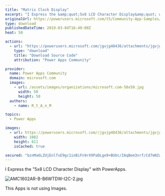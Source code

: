 ```yaml
---
title: "Matrix Clock Display"
excerpt: "I Express the &amp;quot;5x8 LCD Character Display&amp;quot; with PowerApps. This Apps is not using Images."
originalUrl: https://powerusers.microsoft.com/t5/Community-App-Samples/Matrix-Clock-Display/td-p/245961
type: download
publishedDateTime: 2019-03-04T16:40:00Z
heat: 50

actions:
  - url: "https://powerusers.microsoft.com/jgvjg48436/attachments/jgvjg48436/AppFeedbackGallery/119/2/MatrixClockDisplay.msapp"
    type: "download"
    title: "Download Source Code"
    attribution: "Power Apps Community"

provider:
  name: Power Apps Community
  domain: microsoft.com
  images:
    - url: /assets/images/organizations/microsoft.com-50x50.jpg
      width: 50
      height: 50
  authors:
    - name: R_t_A_n_M

topics:
  - Power Apps

images:
  - url: https://powerusers.microsoft.com//jgvjg48436/attachments/jgvjg48436/AppFeedbackGallery/119/1/MatrixClockDisplay.PNG
    width: 1082
    height: 611
    isCached: true

secured: "bznMa6LZUjEnlfxE9gc1inBiFn9rX9PaDLge9+BUUc/IAqBem3nrf/Cd7mNIwfwfMdAutMGKZ5w2poXA8h7dpkAJ31pGJuCFo8Xa6ZdQXrJw1qAtdCJqR8083w+09XH965zeNhAAtQHUWspe08s/2eede1lKtZPCNiLSbZxkrUHDFzmtg7clcLCbQPhHvtxOQ9Rp2e5Atz4Mx4ltVi7fJOOPvpyMtgDC5f0skACCCoJih3ekD0SgcSV2+J8DZc1t/BFZugzPrulLaT5c1VSSuFCwMLHrbEOBic2rrr9zTXAlT5x+qQyHcmDYsJDDiVfVK/tCieZ4nI2Y/1zj1rlvBcfR4Nr6Ox6aYVb68KP0NjNRNGbU8g50stncMfRPsF3EC3GL9Axxi7U02H7bYb6G1N7MoIqYbv7nom7bbp2NbWxYXP6zA137U9HXTuOtgTo4;1Ik19BGa9ZuD4ZvYrlB0lA=="
---
```

<p>I Express the "5x8 LCD Character Display" with PowerApps.</p><p><span class="lia-inline-image-display-wrapper lia-image-align-inline" image-alt="AMC1602AR-B-B6WTDW-I2C-2.jpg" style="width: 400px;"><img src="https://powerusers.microsoft.com/t5/image/serverpage/image-id/54914i1738D4B25901E70F/image-size/medium?v=1.0&amp;px=400" title="AMC1602AR-B-B6WTDW-I2C-2.jpg" alt="AMC1602AR-B-B6WTDW-I2C-2.jpg" li-image-url="https://powerusers.microsoft.com/t5/image/serverpage/image-id/54914i1738D4B25901E70F?v=1.0" li-image-display-id="'54914i1738D4B25901E70F'" li-message-uid="'245961'" li-messages-message-image="true" li-bindable="" class="lia-media-image" tabindex="0" li-bypass-lightbox-when-linked="true" li-use-hover-links="false"></span></p><p>This Apps is not using Images.</p><p>&nbsp;</p>

